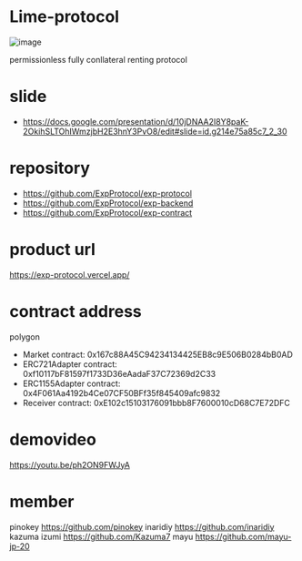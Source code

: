 # Lime-protocol
![image](https://user-images.githubusercontent.com/63841877/222981219-5d85fd1d-4703-4968-81b7-5a98e5af6bb4.png)

permissionless fully conllateral renting protocol

# slide
- https://docs.google.com/presentation/d/10jDNAA2I8Y8paK-2OkihSLTOhIWmzjbH2E3hnY3PvO8/edit#slide=id.g214e75a85c7_2_30

# repository
- https://github.com/ExpProtocol/exp-protocol
- https://github.com/ExpProtocol/exp-backend
- https://github.com/ExpProtocol/exp-contract

# product url
https://exp-protocol.vercel.app/

# contract address
polygon
- Market contract: 0x167c88A45C94234134425EB8c9E506B0284bB0AD
- ERC721Adapter contract: 0xf10117bF81597f1733D36eAadaF37C72369d2C33
- ERC1155Adapter contract: 0x4F061Aa4192b4Ce07CF50BFf35f845409afc9832
- Receiver contract: 0xE102c15103176091bbb8F7600010cD68C7E72DFC

# demovideo
https://youtu.be/ph2ON9FWJyA

# member
pinokey
https://github.com/pinokey
inaridiy
https://github.com/inaridiy
kazuma izumi
https://github.com/Kazuma7
mayu
https://github.com/mayu-jp-20
